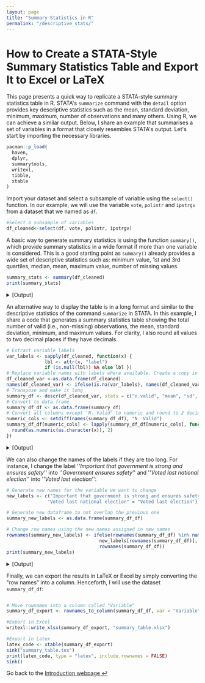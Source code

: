 ```yaml
---
layout: page
title: "Summary Statistics in R"
permalink: "/descriptive_stats/"
---
```

<head>
  <!-- Google tag (gtag.js) -->
<script async src="https://www.googletagmanager.com/gtag/js?id=G-XSH3BVKG0H"></script>
<script>
  window.dataLayer = window.dataLayer || [];
  function gtag(){dataLayer.push(arguments);}
  gtag('js', new Date());

  gtag('config', 'G-XSH3BVKG0H');
</script>
</head>
<!-- <div style="display: flex; align-items: center;">
  <div style="flex: 1;">
    <img src="https://github.com/gubellom/gubellom.github.io/blob/master/profile.JPG?raw=true" alt="My Photo" style="width:200px; border-radius:50%;">
  </div>
  <div style="flex: 2; margin-left: 20px;">
    <p> -->
    
# How to Create a STATA-Style Summary Statistics Table and Export It to Excel or LaTeX

This page presents a quick way to replicate a STATA-style summary statistics table in R. STATA's ```summarize``` command with the ```detail``` option provides key descriptive statistics such as the mean, standard deviation, minimum, maximum, number of observations and many others. Using R, we can achieve a similar output. Below, I share an example that summarises a set of variables in a format that closely resembles STATA's output. Let's start by importing the necessary libraries.

```r
pacman::p_load(
  haven,     
  dplyr,
  summarytools,    
  writexl,  
  tibble,   
  xtable    
)
```
Import your dataset and select a subsample of variable using the ```select()``` function. In our example, we will use the variable ```vote```, ```polintr``` and ```ipstrgv``` from a dataset that we named as ```df```.
```r
#Select a subsample of variables
df_cleaned<-select(df, vote, polintr, ipstrgv)
```

A basic way to generate summary statistics is using the function ```summary()```, which provide summary statistics in a wide format if more than one variable is considered. This is a good starting point as ```summary()``` already provides a wide set of descriptive statistics such as: minimum value, 1st and 3rd quartiles, median, mean, maximum value, number of missing values.

```r
summary_stats <- summary(df_cleaned)
print(summary_stats)
```

<details>
  <summary>[Output]</summary>

  <pre>
     vote          polintr         ipstrgv     
   Min.   :1.000   Min.   :1.000   Min.   :1.000  
   1st Qu.:1.000   1st Qu.:2.000   1st Qu.:1.000  
   Median :1.000   Median :3.000   Median :2.000  
   Mean   :1.382   Mean   :2.587   Mean   :2.342  
   3rd Qu.:2.000   3rd Qu.:3.000   3rd Qu.:3.000  
   Max.   :3.000   Max.   :4.000   Max.   :6.000  
   NA's   :468     NA's   :97      NA's   :1002
  </pre>
</details>


  
An alternative way to display the table is in a long format and similar to the descriptive statistics of the command ```summarize``` in STATA. In this example, I share a code that generates a summary statistics table showing the total number of valid (i.e., non-missing) observations, the mean, standard deviation, minimum, and maximum values. For clarity, I also round all values to two decimal places if they have decimals.

```r
# Extract variable labels
var_labels <- sapply(df_cleaned, function(x) {
              lbl <- attr(x, "label")
              if (is.null(lbl)) NA else lbl })
# Replace variable names with labels where available. Create a copy in which you change the names
df_cleaned_var <-as.data.frame(df_cleaned)
names(df_cleaned_var) <- ifelse(is.na(var_labels), names(df_cleaned_var), var_labels)
# Transpose and make it long
summary_df <- descr(df_cleaned_var, stats = c("n.valid", "mean", "sd", "min", "max"), transpose = TRUE)
# Convert to data frame
summary_df_df <- as.data.frame(summary_df)
# Convert all columns except 'N. Valid' to numeric and round to 2 decimals
numeric_cols <- setdiff(names(summary_df_df), "N. Valid")
summary_df_df[numeric_cols] <- lapply(summary_df_df[numeric_cols], function(x) {
  round(as.numeric(as.character(x)), 2)
})
```

<details>
  <summary>[Output]</summary>

  <pre>

                                                       N.Valid Mean Std.Dev Min Max
How interested in politics                               44290 2.59    0.92   1   4
Important that government is strong and ensures safety   43385 2.34    1.20   1   6
Voted last national election                             43919 1.38    0.64   1   3


</pre>
</details>


We can also change the names of the labels if they are too long. For instance, I change the label ''*Important that government is strong and ensures safety*'' into
''*Government ensures safety*'' and ''*Voted last national election*'' into ''*Voted last election*'':
```r
# Generate new names for the variable we want to change
new_labels <- c("Important that government is strong and ensures safety" = "Government ensures safety",
               "Voted last national election" = "Voted last election")

# Generate new dataframe to not overlap the previous one
summary_new_labels <- as.data.frame(summary_df_df)

# Change row names using the new names assigned in new_names
rownames(summary_new_labels) <- ifelse(rownames(summary_df_df) %in% names(new_labels),
                                  new_labels[rownames(summary_df_df)],
                                  rownames(summary_df_df))
print(summary_new_labels)
```

<details>
  <summary>[Output]</summary>

  <pre>

                           N.Valid Mean Std.Dev Min Max
How interested in politics   44290 2.59    0.92   1   4
Government ensures safety    43385 2.34    1.20   1   6
Voted last election          43919 1.38    0.64   1   3

</pre>
</details>


Finally, we can export the results in LaTeX or Excel by simply converting the "row names" into a column. Henceforth, I will use the dataset ```summary_df_df```:
```r

# Move rownames into a column called "Variable"
summary_df_export <- rownames_to_column(summary_df_df, var = "Variable")

#Export in Excel
writexl::write_xlsx(summary_df_export, "summary_table.xlsx")

#Export in Latex
latex_code <- xtable(summary_df_export)
sink("summary_table.tex") 
print(latex_code, type = "latex", include.rownames = FALSE)  
sink()  

```

Go back to the [Introduction webpage ↩ ](https://gubellom.github.io/michelegubello_Introduction/)

 <!--   </p>
  </div>
</div>-->






